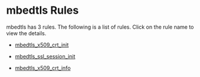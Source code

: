 ---
---


# mbedtls Rules

mbedtls has 3 rules. The following is a list of rules. Click on the rule name to view the details.


- [mbedtls_x509_crt_init](projects/mbedtls/mbedtls_x509_crt_init.md)

- [mbedtls_ssl_session_init](projects/mbedtls/mbedtls_ssl_session_init.md)

- [mbedtls_x509_crt_info](projects/mbedtls/mbedtls_x509_crt_info.md)
